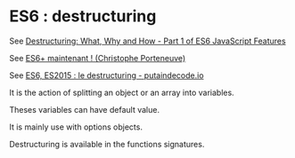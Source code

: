 # ES6 : destructuring

See [Destructuring: What, Why and How - Part 1 of ES6 JavaScript Features](https://www.youtube.com/watch?v=PB_d3uBkQPs&index=4&list=PL0zVEGEvSaeHJppaRLrqjeTPnCH6vw-sm)

See [ES6+ maintenant ! (Christophe Porteneuve)](https://youtu.be/KJzlllc7Jq8?t=849)

See [ES6, ES2015 : le destructuring - putaindecode.io](http://putaindecode.io/fr/articles/js/es2015/destructuring/)

It is the action of splitting an object or an array into variables.

Theses variables can have default value.

It is mainly use with options objects.

Destructuring is available in the functions signatures.
